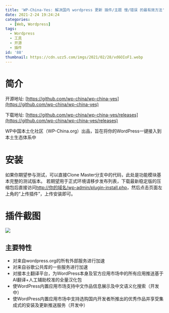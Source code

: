 ```yaml
---
title: 'WP-China-Yes: 解决国内 wordpress 更新 插件/主题 慢/错误 的最有效方法'
date: 2021-2-24 19:24:24
categories:
  - [Web, Wordpress]
tags:
  - Wordpress
  - 工具
  - 开源
  - 插件
id: '88'
thumbnail: https://cdn.uzz5.com/imgs/2021/02/28/vd6OIoF1.webp
---
```



# 简介

开源地址: [https://github.com/wp-china/wp-china-yes](https://github.com/wp-china/wp-china-yes) 

下载地址: [https://github.com/wp-china/wp-china-yes/releases](https://github.com/wp-china/wp-china-yes/releases) 

WP中国本土化社区（WP-China.org）出品，旨在将你的WordPress一键接入到本土生态体系中

# 安装

如果你期望参与测试，可以直接Clone Master分支中的代码，此处是功能模块基本完整的测试版本。 若期望用于正式环境请移步发布列表，下载最新稳定版的压缩包后直接访问[http://你的域名/wp-admin/plugin-install.php](http://你的域名/wp-admin/plugin-install.php)，然后点击页面左上角的“上传插件”，上传安装即可。

# 插件截图

![](https://cdn.uzz5.com/imgs/2021/02/28/gdwfZLc8.webp)

## 主要特性

*   对来自wordpress.org的所有外部服务进行加速
*   对来自谷歌公共库的一些服务进行加速
*   对接本土翻译平台，为WordPress本身及官方应用市场中的所有应用推送基于AI翻译+人工辅助校准的全量汉化包
*   使WordPress内置应用市场支持中文作品信息展示及中文语义化搜索（开发中）
*   使WordPress内置应用市场中支持选购国内开发者所推出的优秀作品并享受集成式的安装及更新推送服务（开发中）